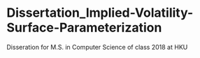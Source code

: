 # Dissertation_Implied-Volatility-Surface-Parameterization
Disseration for M.S. in Computer Science of class 2018 at HKU

